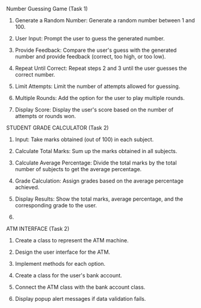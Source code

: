 Number Guessing Game (Task 1)

1. Generate a Random Number: Generate a random number between 1 and 100.
   
2. User Input: Prompt the user to guess the generated number.

3. Provide Feedback: Compare the user's guess with the generated number and provide feedback (correct, too high, or too low).

4. Repeat Until Correct: Repeat steps 2 and 3 until the user guesses the correct number.

5. Limit Attempts: Limit the number of attempts allowed for guessing.

6. Multiple Rounds: Add the option for the user to play multiple rounds.

7. Display Score: Display the user's score based on the number of attempts or rounds won.

STUDENT GRADE CALCULATOR (Task 2)

1. Input: Take marks obtained (out of 100) in each subject.
   
2. Calculate Total Marks: Sum up the marks obtained in all subjects.
 
3. Calculate Average Percentage: Divide the total marks by the total number of subjects to get the average percentage.
 
4. Grade Calculation: Assign grades based on the average percentage achieved.

5. Display Results: Show the total marks, average percentage, and the corresponding grade to the user.
6. 

ATM INTERFACE (Task 2)
1. Create a class to represent the ATM machine.

2. Design the user interface for the ATM.
  
3. Implement methods for each option.
 
4. Create a class for the user's bank account.
 
5. Connect the ATM class with the bank account class.
  
7. Display popup alert messages if data validation fails.
